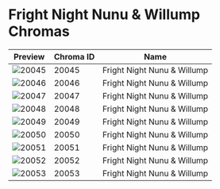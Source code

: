 # Fright Night Nunu & Willump Chromas

| Preview | Chroma ID | Name |
|---------|-----------|------|
| ![20045](https://raw.communitydragon.org/latest/plugins/rcp-be-lol-game-data/global/default/v1/champion-chroma-images/20/20045.png) | 20045 | Fright Night Nunu & Willump |
| ![20046](https://raw.communitydragon.org/latest/plugins/rcp-be-lol-game-data/global/default/v1/champion-chroma-images/20/20046.png) | 20046 | Fright Night Nunu & Willump |
| ![20047](https://raw.communitydragon.org/latest/plugins/rcp-be-lol-game-data/global/default/v1/champion-chroma-images/20/20047.png) | 20047 | Fright Night Nunu & Willump |
| ![20048](https://raw.communitydragon.org/latest/plugins/rcp-be-lol-game-data/global/default/v1/champion-chroma-images/20/20048.png) | 20048 | Fright Night Nunu & Willump |
| ![20049](https://raw.communitydragon.org/latest/plugins/rcp-be-lol-game-data/global/default/v1/champion-chroma-images/20/20049.png) | 20049 | Fright Night Nunu & Willump |
| ![20050](https://raw.communitydragon.org/latest/plugins/rcp-be-lol-game-data/global/default/v1/champion-chroma-images/20/20050.png) | 20050 | Fright Night Nunu & Willump |
| ![20051](https://raw.communitydragon.org/latest/plugins/rcp-be-lol-game-data/global/default/v1/champion-chroma-images/20/20051.png) | 20051 | Fright Night Nunu & Willump |
| ![20052](https://raw.communitydragon.org/latest/plugins/rcp-be-lol-game-data/global/default/v1/champion-chroma-images/20/20052.png) | 20052 | Fright Night Nunu & Willump |
| ![20053](https://raw.communitydragon.org/latest/plugins/rcp-be-lol-game-data/global/default/v1/champion-chroma-images/20/20053.png) | 20053 | Fright Night Nunu & Willump |